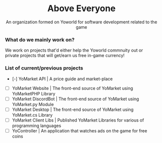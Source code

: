 <div align="center">
    <h1>Above Everyone</h1>
    <p>An organization formed on Yoworld for software development related to the game<p>
</div>

### What do we mainly work on?

We work on projects that'd either help the Yoworld commnuity out or private projects that will get/earn us free in-game currency!

### List of current/previous projects

- [-] YoMarket API          | A price guide and market-place
- [ ] YoMarket Website      | The front-end source of YoMarket using YoMarketPHP Library
- [ ] YoMarket DiscordBot   | The front-end source of YoMarket using YoMarket.py Module
- [ ] YoMarket Desktop      | The front-end source of YoMarket using YoMarket.cs Library
- [ ] YoMarket Client Libs  | Published YoMarket Libraries for various of programming languages
- [ ] YoController          | An application that watches ads on the game for free coins

